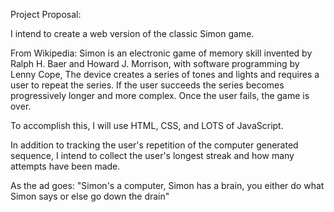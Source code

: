 Project Proposal:

I intend to create a web version of the classic Simon game.  

From Wikipedia: Simon is an electronic game of memory skill invented by Ralph H. Baer and Howard J. Morrison, with software programming by Lenny Cope, The device creates a series of tones and lights and requires a user to repeat the series. If the user succeeds the series becomes progressively longer and more complex. Once the user fails, the game is over.

To accomplish this, I will use HTML, CSS, and LOTS of JavaScript.

In addition to tracking the user's repetition of the computer generated sequence, I intend to collect the user's longest streak and how many attempts have been made.

As the ad goes: "Simon's a computer, Simon has a brain, you either do what Simon says or else go down the drain"

